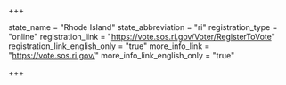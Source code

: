 +++

state_name = "Rhode Island"
state_abbreviation = "ri"
registration_type = "online"
registration_link = "https://vote.sos.ri.gov/Voter/RegisterToVote"
registration_link_english_only = "true"
more_info_link = "https://vote.sos.ri.gov/"
more_info_link_english_only = "true"

+++